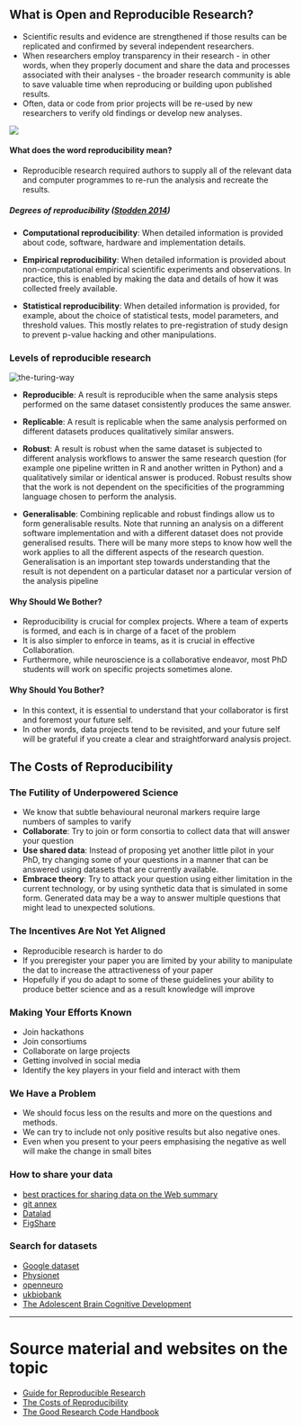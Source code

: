 ## What is Open and Reproducible Research?

- Scientific results and evidence are strengthened if those results can be replicated and confirmed by several independent researchers. 
- When researchers employ transparency in their research - in other words, when they properly document and share the data and processes associated with their analyses - the broader research community is able to save valuable time when reproducing or building upon published results. 
- Often, data or code from prior projects will be re-used by new researchers to verify old findings or develop new analyses.


![](https://the-turing-way.netlify.app/_images/research-cycle.jpg)

#### What does the word reproducibility mean?

- Reproducible research required authors to supply all of the relevant data and computer programmes to re-run the analysis and recreate the results.

##### Degrees of reproducibility ([Stodden 2014](https://www.edge.org/response-detail/25340))

- **Computational reproducibility**: When detailed information is provided about code, software, hardware and implementation details.

- **Empirical reproducibility**: When detailed information is provided about non-computational empirical scientific experiments and observations. In practice, this is enabled by making the data and details of how it was collected freely available.

- **Statistical reproducibility**: When detailed information is provided, for example, about the choice of statistical tests, model parameters, and threshold values. This mostly relates to pre-registration of study design to prevent p-value hacking and other manipulations.


### Levels of reproducible research

![the-turing-way](https://the-turing-way.netlify.app/_images/reproducible-matrix.jpg)


- **Reproducible**: A result is reproducible when the same analysis steps performed on the same dataset consistently produces the same answer.

- **Replicable**: A result is replicable when the same analysis performed on different datasets produces qualitatively similar answers.

- **Robust**: A result is robust when the same dataset is subjected to different analysis workflows to answer the same research question (for example one pipeline written in R and another written in Python) and a qualitatively similar or identical answer is produced. Robust results show that the work is not dependent on the specificities of the programming language chosen to perform the analysis.

- **Generalisable**: Combining replicable and robust findings allow us to form generalisable results. Note that running an analysis on a different software implementation and with a different dataset does not provide generalised results. There will be many more steps to know how well the work applies to all the different aspects of the research question. Generalisation is an important step towards understanding that the result is not dependent on a particular dataset nor a particular version of the analysis pipeline


#### Why Should We Bother?

- Reproducibility is crucial for complex projects. Where a team of experts is formed, and each is in charge of a facet of the problem
- It is also simpler to enforce in teams, as it is crucial in effective Collaboration.
- Furthermore, while neuroscience is a collaborative endeavor, most PhD students will work on specific projects sometimes alone.

#### Why Should You Bother?

- In this context, it is essential to understand that your collaborator is first and foremost your future self.
- In other words, data projects tend to be revisited, and your future self will be grateful if you create a clear and straightforward analysis project.

## The Costs of Reproducibility
###  The Futility of Underpowered Science
- We know that subtle behavioural neuronal markers require large numbers of samples to varify
- **Collaborate**: Try to join or form consortia to collect data that will answer your question
- **Use shared data**: Instead of proposing yet another little pilot in your PhD, try changing some of your questions in a manner that can be answered using datasets that are currently available.
- **Embrace theory**: Try to attack your question using either limitation in the current technology, or by using synthetic data that is simulated in some form. Generated data may be a way to answer multiple questions that might lead to unexpected solutions. 

### The Incentives Are Not Yet Aligned
- Reproducible research is harder to do 
- If you preregister your paper you are limited by your ability to manipulate the dat to increase the attractiveness of your paper 
- Hopefully if you do adapt to some of these guidelines your ability to produce better science and as a result knowledge will improve 

### Making Your Efforts Known
- Join hackathons 
- Join consortiums 
- Collaborate on large projects 
- Getting involved in social media
- Identify the key players in your field and interact with them 

### We Have a Problem
- We should focus less on the results and more on the questions and methods.
- We can try to include not only positive results but also negative ones. 
- Even when you present to your peers emphasising the negative as well will make the change in small bites  



### How to share your data 

- [best practices for sharing data on the Web summary](https://www.w3.org/TR/dwbp/#bp-summary)
- [git annex](https://git-annex.branchable.com/)
- [Datalad](http://datalad.org/)
- [FigShare](https://figshare.com/)


### Search for datasets

- [Google dataset](https://datasetsearch.research.google.com/)
- [Physionet](https://physionet.org/)
- [openneuro](https://openneuro.org/)
- [ukbiobank](https://www.ukbiobank.ac.uk/)
- [The Adolescent Brain Cognitive Development](https://abcdstudy.org/about/)

--- 

# Source material and websites on the topic

- [Guide for Reproducible Research](https://the-turing-way.netlify.app/reproducible-research/reproducible-research.html)
- [The Costs of Reproducibility](https://www.sciencedirect.com/science/article/pii/S0896627318310390)
- [The Good Research Code Handbook](https://goodresearch.dev/index.html)

